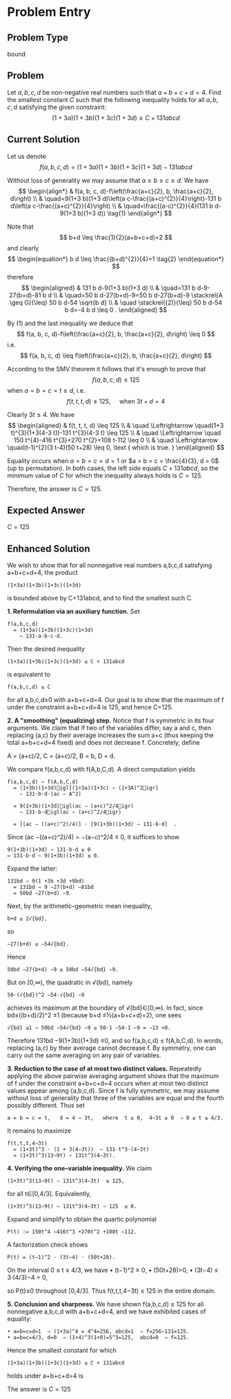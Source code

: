 # Problem Entry

## Problem Type
bound

## Problem
Let $a, b, c, d$ be non-negative real numbers such that $a+b+c+d=4$. Find the smallest constant $C$ such that the following inequality holds for all $a, b, c, d$ satisfying the given constraint:
$$
(1+3a)(1+3b)(1+3c)(1+3d) \leq C + 131abcd
$$

## Current Solution
Let us denote
$$
f(a, b, c, d)=(1+3 a)(1+3 b)(1+3 c)(1+3 d)-131 a b c d
$$

Without loss of generality we may assume that $a \geq b \geq c \geq d$.
We have
$$
\begin{align*}
& f(a, b, c, d)-f\left(\frac{a+c}{2}, b, \frac{a+c}{2}, d\right) \\
& \quad=9(1+3 b)(1+3 d)\left(a c-\frac{(a+c)^{2}}{4}\right)-131 b d\left(a c-\frac{(a+c)^{2}}{4}\right) \\
& \quad=\frac{(a-c)^{2}}{4}(131 b d-9(1+3 b)(1+3 d)) \tag{1}
\end{align*}
$$

Note that
$$
b+d \leq \frac{1}{2}(a+b+c+d)=2
$$
and clearly
$$
\begin{equation*}
b d \leq \frac{(b+d)^{2}}{4}=1 \tag{2}
\end{equation*}
$$
therefore
$$
\begin{aligned}
& 131 b d-9(1+3 b)(1+3 d) \\
& \quad=131 b d-9-27(b+d)-81 b d \\
& \quad=50 b d-27(b+d)-9=50 b d-27(b+d)-9 \stackrel{A \geq G}{\leq} 50 b d-54 \sqrt{b d} \\
& \quad \stackrel{(2)}{\leq} 50 b d-54 b d=-4 b d \leq 0 .
\end{aligned}
$$

By (1) and the last inequality we deduce that
$$
f(a, b, c, d)-f\left(\frac{a+c}{2}, b, \frac{a+c}{2}, d\right) \leq 0
$$
i.e.
$$
f(a, b, c, d) \leq f\left(\frac{a+c}{2}, b, \frac{a+c}{2}, d\right)
$$

According to the SMV theorem it follows that it's enough to prove that
$$
f(a, b, c, d) \leq 125
$$
when $a=b=c=t \geq d$, i.e.
$$
f(t, t, t, d) \leq 125, \quad \text { when } 3 t+d=4
$$

Clearly $3 t \leq 4$.
We have
$$
\begin{aligned}
& f(t, t, t, d) \leq 125 \\
& \quad \Leftrightarrow \quad(1+3 t)^{3}(1+3(4-3 t))-131 t^{3}(4-3 t) \leq 125 \\
& \quad \Leftrightarrow \quad 150 t^{4}-416 t^{3}+270 t^{2}+108 t-112 \leq 0 \\
& \quad \Leftrightarrow \quad(t-1)^{2}(3 t-4)(50 t+28) \leq 0, \text { which is true. }
\end{aligned}
$$

Equality occurs when $a = b = c = d = 1$ or $a = b = c = \frac{4}{3}, d = 0$ (up to permutation). In both cases, the left side equals $C + 131 abcd$, so the minimum value of $C$ for which the inequality always holds is $C = 125$.

Therefore, the answer is $C = 125$.

## Expected Answer
$C = 125$

## Enhanced Solution
We wish to show that for all nonnegative real numbers a,b,c,d satisfying a+b+c+d=4, the product

    (1+3a)(1+3b)(1+3c)(1+3d)

is bounded above by C+131abcd, and to find the smallest such C.

**1. Reformulation via an auxiliary function.**  Set

    f(a,b,c,d)
      = (1+3a)(1+3b)(1+3c)(1+3d)
        − 131·a·b·c·d.

Then the desired inequality

    (1+3a)(1+3b)(1+3c)(1+3d) ≤ C + 131abcd

is equivalent to

    f(a,b,c,d) ≤ C

for all a,b,c,d≥0 with a+b+c+d=4.  Our goal is to show that the maximum of f under the constraint a+b+c+d=4 is 125, and hence C=125.

**2. A "smoothing" (equalizing) step.**  Notice that f is symmetric in its four arguments.  We claim that if two of the variables differ, say a and c, then replacing (a,c) by their average increases the sum a+c (thus keeping the total a+b+c+d=4 fixed) and does not decrease f.  Concretely, define

   A = (a+c)/2,
   C = (a+c)/2,
   B = b,
   D = d.

We compare f(a,b,c,d) with f(A,b,C,d).  A direct computation yields

    f(a,b,c,d) − f(A,b,C,d)
      = (1+3b)(1+3d)igl[(1+3a)(1+3c) − (1+3A)^2igr]
        − 131·b·d·(ac − A^2)

      = 9(1+3b)(1+3d)igl(ac − (a+c)^2/4igr)
        − 131·b·digl(ac − (a+c)^2/4igr)

      = [(ac − ((a+c)^2)/4)] · [9(1+3b)(1+3d) − 131·b·d]  .

Since (ac −((a+c)^2)/4) = −(a−c)^2/4 ≤ 0, it suffices to show

    9(1+3b)(1+3d) − 131·b·d ≥ 0
    ⇔ 131·b·d − 9(1+3b)(1+3d) ≤ 0.

Expand the latter:

    131bd − 9(1 +3b +3d +9bd)
      = 131bd − 9 −27(b+d) −81bd
      = 50bd −27(b+d) −9.

Next, by the arithmetic–geometric mean inequality,

    b+d ≥ 2√{bd},

so

    −27(b+d) ≤ −54√{bd}.

Hence

    50bd −27(b+d) −9 ≤ 50bd −54√{bd} −9.

But on [0,∞), the quadratic in √{bd}, namely

    50·(√{bd})^2 −54·√{bd} −9

achieves its maximum at the boundary of √{bd}∈[0,∞).  In fact, since bd≤((b+d)/2)^2 ≤1 (because b+d ≤½(a+b+c+d)=2), one sees

    √{bd} ≤1 ⇒ 50bd −54√{bd} −9 ≤ 50·1 −54·1 −9 = −13 <0.

Therefore 131bd −9(1+3b)(1+3d) ≤0, and so f(a,b,c,d) ≤ f(A,b,C,d).  In words, replacing (a,c) by their average cannot decrease f.  By symmetry, one can carry out the same averaging on any pair of variables.

**3. Reduction to the case of at most two distinct values.**  Repeatedly applying the above pairwise averaging argument shows that the maximum of f under the constraint a+b+c+d=4 occurs when at most two distinct values appear among {a,b,c,d}.  Since f is fully symmetric, we may assume without loss of generality that three of the variables are equal and the fourth possibly different.  Thus set

    a = b = c = t,   d = 4 − 3t,   where  t ≥ 0,  4−3t ≥ 0  ⇒ 0 ≤ t ≤ 4/3.

It remains to maximize

    f(t,t,t,4−3t)
      = (1+3t)^3 · (1 + 3(4−3t))  − 131·t^3·(4−3t)
      = (1+3t)^3(13−9t) − 131t^3(4−3t).

**4. Verifying the one–variable inequality.**  We claim

    (1+3t)^3(13−9t) − 131t^3(4−3t)  ≤ 125,

for all t∈[0,4/3].  Equivalently,

    (1+3t)^3(13−9t) − 131t^3(4−3t) − 125  ≤ 0.

Expand and simplify to obtain the quartic polynomial

    P(t) := 150t^4 −416t^3 +270t^2 +108t −112.

A factorization check shows

    P(t) = (t−1)^2 · (3t−4) · (50t+28).

On the interval 0 ≤ t ≤ 4/3, we have
  • (t−1)^2 ≥ 0,
  • (50t+28)>0,
  • (3t−4) ≤ 3·(4/3)−4 = 0,

so P(t)≤0 throughout [0,4/3].  Thus f(t,t,t,4−3t) ≤ 125 in the entire domain.

**5. Conclusion and sharpness.**  We have shown f(a,b,c,d) ≤ 125 for all nonnegative a,b,c,d with a+b+c+d=4, and we have exhibited cases of equality:

    • a=b=c=d=1  ⇒ (1+3a)^4 = 4^4=256, abcd=1  ⇒ f=256−131=125.
    • a=b=c=4/3, d=0  ⇒ (1+4)^3(1+0)=5^3=125,  abcd=0  ⇒ f=125.

Hence the smallest constant for which

    (1+3a)(1+3b)(1+3c)(1+3d) ≤ C + 131abcd

holds under a+b+c+d=4 is

The answer is $C=125$
